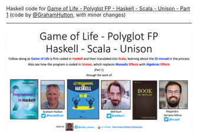 Haskell code for [Game of Life - Polyglot FP - Haskell - Scala - Unison - Part 1](https://www.slideshare.net/pjschwarz/game-of-life-polyglot-fp-haskell-scala-unison-part-1) (code by [@GrahamHutton](https://github.com/GrahamHutton), with minor changes) 

---

![Game of Life - Polyglot FP - Haskell - Scala - Unison - Part 1](image/game-of-life-polyglot-fp-haskell-scala-unison-part-1.png?raw=true)
